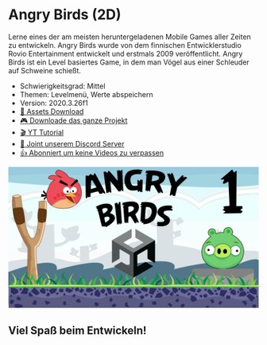 # Angry Birds (2D)

Lerne eines der am meisten heruntergeladenen Mobile Games aller Zeiten zu entwickeln. Angry Birds wurde von dem finnischen Entwicklerstudio Rovio Entertainment entwickelt und erstmals 2009 veröffentlicht. Angry Birds ist ein Level basiertes Game, in dem man Vögel aus einer Schleuder auf Schweine schießt.

- Schwierigkeitsgrad: Mittel
- Themen: Levelmenü, Werte abspeichern
- Version: 2020.3.26f1
- [🧰 Assets Download](https://github.com/PrezipGames/Angry-Birds/blob/main/AngryBirds.unitypackage)
- [🎮 Downloade das ganze Projekt](https://github.com/PrezipGames/Angry-Birds/archive/refs/heads/main.zip)
- [🎬 YT Tutorial](https://www.youtube.com/watch?v=-J0G3fZdR2M)
- [💬 Joint unserem Discord Server](https://discord.gg/cY5RW7D95u)
- [👍 Abonniert um keine Videos zu verpassen](https://www.youtube.com/@prezipgames)

![](Images/AngryBirds1.png)

## Viel Spaß beim Entwickeln!
 
